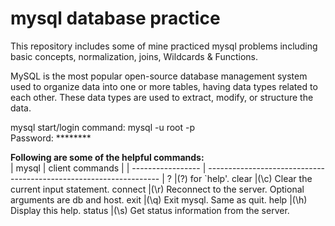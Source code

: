 # mysql database practice

This repository includes some of mine practiced mysql problems including basic concepts, normalization, joins, Wildcards & Functions.

MySQL is the most popular open-source database management system used to organize data into one or more tables, having data types related to each other. These data types are used to extract, modify, or structure the data.


mysql start/login command: mysql -u root -p</br>
Password: ********

**Following are some of the helpful commands:**<br>
| mysql             | client commands                                                                |
| ----------------- | ------------------------------------------------------------------ |
?           |(?) for `help'.
clear       |(\c) Clear the current input statement.
connect     |(\r) Reconnect to the server. Optional arguments are db and host.
exit        |(\q) Exit mysql. Same as quit.
help        |(\h) Display this help.
status      |(\s) Get status information from the server.
